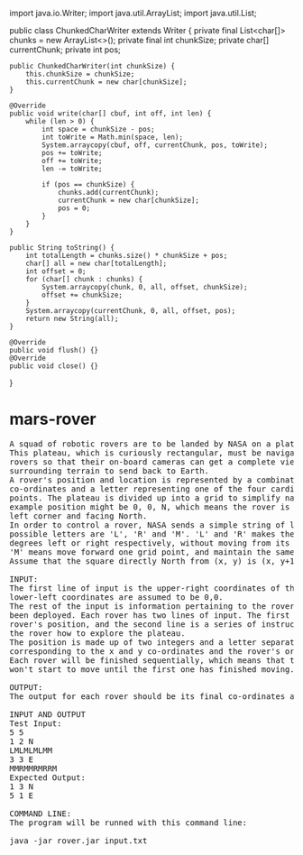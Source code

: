 import java.io.Writer;
import java.util.ArrayList;
import java.util.List;

public class ChunkedCharWriter extends Writer {
    private final List<char[]> chunks = new ArrayList<>();
    private final int chunkSize;
    private char[] currentChunk;
    private int pos;

    public ChunkedCharWriter(int chunkSize) {
        this.chunkSize = chunkSize;
        this.currentChunk = new char[chunkSize];
    }

    @Override
    public void write(char[] cbuf, int off, int len) {
        while (len > 0) {
            int space = chunkSize - pos;
            int toWrite = Math.min(space, len);
            System.arraycopy(cbuf, off, currentChunk, pos, toWrite);
            pos += toWrite;
            off += toWrite;
            len -= toWrite;

            if (pos == chunkSize) {
                chunks.add(currentChunk);
                currentChunk = new char[chunkSize];
                pos = 0;
            }
        }
    }

    public String toString() {
        int totalLength = chunks.size() * chunkSize + pos;
        char[] all = new char[totalLength];
        int offset = 0;
        for (char[] chunk : chunks) {
            System.arraycopy(chunk, 0, all, offset, chunkSize);
            offset += chunkSize;
        }
        System.arraycopy(currentChunk, 0, all, offset, pos);
        return new String(all);
    }

    @Override
    public void flush() {}
    @Override
    public void close() {}
}










# mars-rover


<pre>A squad of robotic rovers are to be landed by NASA on a plateau on Mars.
This plateau, which is curiously rectangular, must be navigated by the
rovers so that their on-board cameras can get a complete view of the
surrounding terrain to send back to Earth.
A rover's position and location is represented by a combination of x and y
co-ordinates and a letter representing one of the four cardinal compass
points. The plateau is divided up into a grid to simplify navigation. An
example position might be 0, 0, N, which means the rover is in the bottom
left corner and facing North.
In order to control a rover, NASA sends a simple string of letters. The
possible letters are 'L', 'R' and 'M'. 'L' and 'R' makes the rover spin 90
degrees left or right respectively, without moving from its current spot.
'M' means move forward one grid point, and maintain the same heading.
Assume that the square directly North from (x, y) is (x, y+1).

INPUT:
The first line of input is the upper-right coordinates of the plateau, the
lower-left coordinates are assumed to be 0,0.
The rest of the input is information pertaining to the rovers that have
been deployed. Each rover has two lines of input. The first line gives the
rover's position, and the second line is a series of instructions telling
the rover how to explore the plateau.
The position is made up of two integers and a letter separated by spaces,
corresponding to the x and y co-ordinates and the rover's orientation.
Each rover will be finished sequentially, which means that the second rover
won't start to move until the first one has finished moving.

OUTPUT:
The output for each rover should be its final co-ordinates and heading.

INPUT AND OUTPUT
Test Input:
5 5
1 2 N
LMLMLMLMM
3 3 E
MMRMMRMRRM
Expected Output:
1 3 N
5 1 E

COMMAND LINE:
The program will be runned with this command line:

java -jar rover.jar input.txt
</pre>
